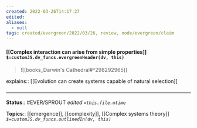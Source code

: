 ```yaml
---
created: 2022-03-26T14:17:27 
edited: 
aliases:
  - null
tags: created/evergreen/2022/03/26, review, node/evergreen/claim
---
```


#### [[Complex interaction can arise from simple properties]] `$=customJS.dv_funcs.evergreenHeader(dv, this)`


> ![[books_Darwin's Cathedral#^298292965]]

explains:: [[Evolution can create systems capable of natural selection]]

### <hr class="footnote"/>

**Status**:: #EVER/SPROUT
*edited `=this.file.mtime`*

**Topics**:: [[emergence]], [[complexity]], [[Complex systems theory]]
*`$=customJS.dv_funcs.outlinedIn(dv, this)`*

